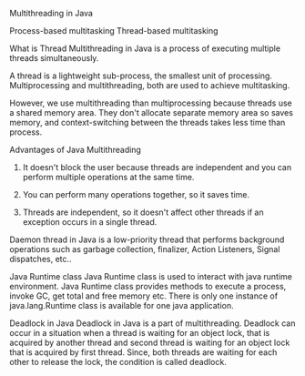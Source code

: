 Multithreading in Java

Process-based multitasking
Thread-based multitasking

What is Thread
Multithreading in Java is a process of executing multiple threads simultaneously.

A thread is a lightweight sub-process, the smallest unit of processing. Multiprocessing and multithreading, both are used to achieve multitasking.

However, we use multithreading than multiprocessing because threads use a shared memory area. They don't allocate separate memory area so saves memory, and context-switching between the threads takes less time than process.



Advantages of Java Multithreading
1) It doesn't block the user because threads are independent and you can perform multiple operations at the same time.

2) You can perform many operations together, so it saves time.

3) Threads are independent, so it doesn't affect other threads if an exception occurs in a single thread.

Daemon thread in Java is a low-priority thread that performs background operations such as garbage collection, finalizer, Action Listeners, Signal dispatches, etc..

Java Runtime class
Java Runtime class is used to interact with java runtime environment. Java Runtime class provides methods to execute a process, invoke GC, get total and free memory etc. There is only one instance of java.lang.Runtime class is available for one java application.

Deadlock in Java
Deadlock in Java is a part of multithreading. Deadlock can occur in a situation when a thread is waiting for an object lock, that is acquired by another thread and second thread is waiting for an object lock that is acquired by first thread. Since, both threads are waiting for each other to release the lock, the condition is called deadlock.
